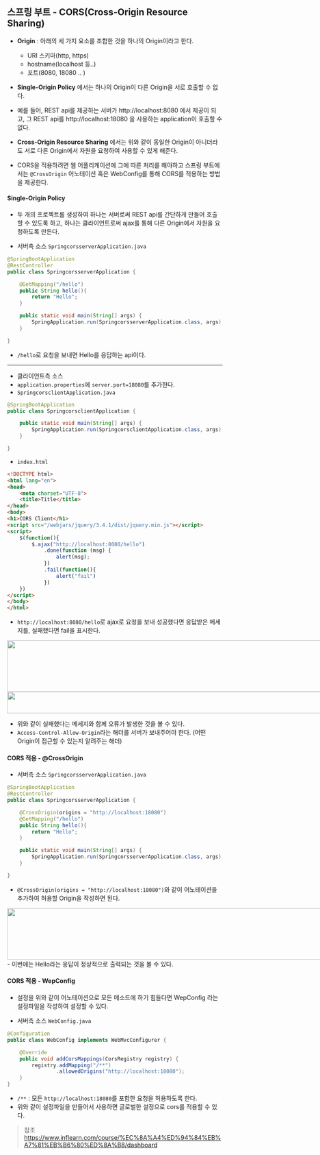 ## 스프링 부트 - CORS(Cross-Origin Resource Sharing)
- **Origin** : 아래의 세 가지 요소를 조합한 것을 하나의 Origin이라고 한다.
  - URI 스키마(http, https)
  - hostname(localhost 등..)
  - 포트(8080, 18080 .. )
- **Single-Origin Policy** 에서는 하나의 Origin이 다른 Origin을 서로 호출할 수 없다.
- 예를 들어, REST api를 제공하는 서버가 http://localhost:8080 에서 제공이 되고, 그 REST api를 http://localhost:18080 을 사용하는 application이 호출할 수 없다.

- **Cross-Origin Resource Sharing** 에서는 위와 같이 동일한 Origin이 아니더라도 서로 다른 Origin에서 자원을 요청하여 사용할 수 있게 해준다.
- CORS을 적용하려면 웹 어플리케이션에 그에 따른 처리를 해야하고 스프링 부트에서는 `@CrossOrigin` 어노테이션 혹은 WebConfig를 통해 CORS를 적용하는 방법을 제공한다.

#### Single-Origin Policy
- 두 개의 프로젝트롤 생성하여 하나는 서버로써 REST api를 간단하게 만들어 호출할 수 있도록 하고, 하나는 클라이언트로써 ajax를 통해 다른 Origin에서 자원을 요청하도록 만든다.

- 서버측 소스 `SpringcorsserverApplication.java`
```java
@SpringBootApplication
@RestController
public class SpringcorsserverApplication {

    @GetMapping("/hello")
    public String hello(){
        return "Hello";
    }

    public static void main(String[] args) {
        SpringApplication.run(SpringcorsserverApplication.class, args);
    }

}
```
- `/hello`로 요청을 보내면 Hello를 응답하는 api이다.

---

- 클라이언트측 소스
- `application.properties`에 `server.port=18080`를 추가한다.
- `SpringcorsclientApplication.java`
```java
@SpringBootApplication
public class SpringcorsclientApplication {

    public static void main(String[] args) {
        SpringApplication.run(SpringcorsclientApplication.class, args);
    }

}
```
- `index.html`
```html
<!DOCTYPE html>
<html lang="en">
<head>
    <meta charset="UTF-8">
    <title>Title</title>
</head>
<body>
<h1>CORS Client</h1>
<script src="/webjars/jquery/3.4.1/dist/jquery.min.js"></script>
<script>
    $(function(){
        $.ajax("http://localhost:8080/hello")
            .done(function (msg) {
                alert(msg);
            })
            .fail(function(){
                alert("fail")
            })
    })
</script>
</body>
</html>
```
- `http://localhost:8080/hello`로 ajax로 요청을 보내 성공했다면 응답받은 메세지를, 실패했다면 fail을 표시한다.

<div style="width: 900px; height: 120px;">
    <img src="https://github.com/kyu9341/TeamHash_Practice/blob/master/kwon/image/cors1.png" style="width: 900px
    ; height: 120px;">
</div>

<div style="width: 800px; height: 50px;">
    <img src="https://github.com/kyu9341/TeamHash_Practice/blob/master/kwon/image/cors2.png" style="width: 800px
    ; height: 50px;">
</div>

- 위와 같이 실패했다는 메세지와 함께 오류가 발생한 것을 볼 수 있다.
- `Access-Control-Allow-Origin`라는 해더를 서버가 보내주어야 한다. (어떤 Origin이 접근할 수 있는지 알려주는 해더)

#### CORS 적용 - @CrossOrigin
- 서버측 소스 `SpringcorsserverApplication.java`
```java
@SpringBootApplication
@RestController
public class SpringcorsserverApplication {

    @CrossOrigin(origins = "http://localhost:18080")
    @GetMapping("/hello")
    public String hello(){
        return "Hello";
    }

    public static void main(String[] args) {
        SpringApplication.run(SpringcorsserverApplication.class, args);
    }

}
```
- `@CrossOrigin(origins = "http://localhost:18080")`와 같이 어노테이션을 추가하여 허용할 Origin을 작성하면 된다.

<div style="width: 900px; height: 120px;">
    <img src="https://github.com/kyu9341/TeamHash_Practice/blob/master/kwon/image/cors3.png" style="width: 900px
    ; height: 120px;">
</div>
- 이번에는 Hello라는 응답이 정상적으로 출력되는 것을 볼 수 있다.

#### CORS 적용 - WepConfig
- 설정을 위와 같이 어노테이션으로 모든 메소드에 하기 힘들다면 WepConfig 라는 설정파일을 작성하여 설정할 수 있다.

- 서버측 소스 `WebConfig.java`
```java
@Configuration
public class WebConfig implements WebMvcConfigurer {

    @Override
    public void addCorsMappings(CorsRegistry registry) {
        registry.addMapping("/**")
                .allowedOrigins("http://localhost:18080");
    }
}
```
- `/**` : 모든 `http://localhost:18080`를 포함한 요청을 허용하도록 한다.
- 위와 같이 설정파일을 만들어서 사용하면 글로벌한 설정으로 cors를 적용할 수 있다.


> 참조
> <https://www.inflearn.com/course/%EC%8A%A4%ED%94%84%EB%A7%81%EB%B6%80%ED%8A%B8/dashboard>
